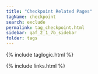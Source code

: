 ```yaml
---
title: "Checkpoint Related Pages"
tagName: checkpoint
search: exclude
permalink: tag_checkpoint.html
sidebar: qaf_2_1_7b_sidebar
folder: tags
---
```

{% include taglogic.html %}

{% include links.html %}
